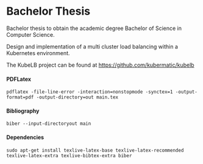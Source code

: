 # Bachelor Thesis

Bachelor thesis to obtain the academic degree Bachelor of Science in Computer Science.

Design and implementation of a multi cluster load balancing within a Kubernetes environment.

The KubeLB project can be found at https://github.com/kubermatic/kubelb

#### PDFLatex 

`pdflatex -file-line-error -interaction=nonstopmode -synctex=1 -output-format=pdf -output-directory=out main.tex`

#### Bibliography 

`biber --input-directoryout main`

#### Dependencies

`sudo apt-get install texlive-latex-base texlive-latex-recommended texlive-latex-extra texlive-bibtex-extra biber`
